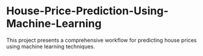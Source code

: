 # House-Price-Prediction-Using-Machine-Learning
This project presents a comprehensive workflow for predicting house prices using machine learning techniques.
